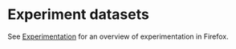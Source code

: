# Experiment datasets

See [Experimentation](../concepts/experimentation.md) for an overview of experimentation in Firefox.

